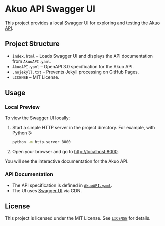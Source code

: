# Akuo API Swagger UI

This project provides a local Swagger UI for exploring and testing the [Akuo API](AkuoAPI.yaml).

## Project Structure

- `index.html` – Loads Swagger UI and displays the API documentation from `AkuoAPI.yaml`.
- `AkuoAPI.yaml` – OpenAPI 3.0 specification for the Akuo API.
- `.nojekyll.txt` – Prevents Jekyll processing on GitHub Pages.
- `LICENSE` – MIT License.

## Usage

### Local Preview

To view the Swagger UI locally:

1. Start a simple HTTP server in the project directory. For example, with Python 3:
   ```sh
   python -m http.server 8000
   ```
2. Open your browser and go to [http://localhost:8000](http://localhost:8000).

You will see the interactive documentation for the Akuo API.

### API Documentation

- The API specification is defined in [`AkuoAPI.yaml`](AkuoAPI.yaml).
- The UI uses [Swagger UI](https://swagger.io/tools/swagger-ui/) via CDN.

## License

This project is licensed under the MIT License. See [`LICENSE`](LICENSE) for details.
